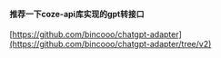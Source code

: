 #### 推荐一下coze-api库实现的gpt转接口

[https://github.com/bincooo/chatgpt-adapter](https://github.com/bincooo/chatgpt-adapter/tree/v2)
